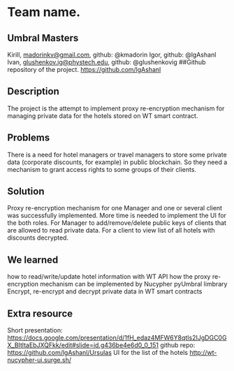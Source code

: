 
# Team name.
## Umbral Masters
Kirill, madorinkv@gmail.com, github: @kmadorin
Igor, github: @lgAshanl
Ivan, glushenkov.ig@phystech.edu, github: @glushenkovig
##Github repository of the project.
https://github.com/lgAshanl
## Description
The project is the attempt to implement proxy re-encryption mechanism for managing private data for the hotels stored on WT smart contract.

## Problems
There is a need for hotel managers or travel managers to store some private data (corporate discounts, for example) in public blockchain. So they need a mechanism to grant access rights to some groups of their clients.
## Solution
Proxy re-encryption mechanism for one Manager and one or several client was successfully implemented. More time is needed to implement the UI for the both roles. For Manager to add/remove/delete public keys of clients that are allowed to read private data. For a client to view list of all hotels with discounts decrypted.
## We learned
how to read/write/update hotel information with WT API
how the proxy re-encryption mechanism can be implemented by Nucypher pyUmbral limbrary
Encrypt, re-encrypt and decrypt private data in WT smart contracts
## Extra resource
Short presentation:
https://docs.google.com/presentation/d/1fH_edaz4MFW6Y8qtIs2IJgDGC0GX_BItltaEbJXQFkk/edit#slide=id.g436be4e6d0_0_151
github repo:
https://github.com/lgAshanl/Ursulas
UI for the list of the hotels
http://wt-nucypher-ui.surge.sh/
